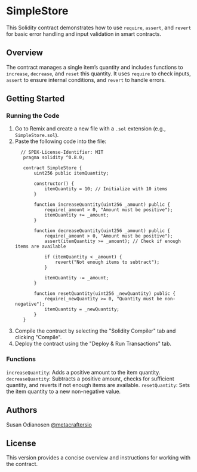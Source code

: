 # SimpleStore

This Solidity contract demonstrates how to use `require`, `assert`, and `revert` for basic error handling and input validation in smart contracts.

## Overview

The contract manages a single item’s quantity and includes functions to `increase`, `decrease`, and `reset` this quantity. It uses `require` to check inputs, `assert` to ensure internal conditions, and `revert` to handle errors.

## Getting Started

### Running the Code

1. Go to Remix and create a new file with a `.sol` extension (e.g., `SimpleStore.sol`).
2. Paste the following code into the file:
   ```sol
     // SPDX-License-Identifier: MIT
      pragma solidity ^0.8.0;
      
      contract SimpleStore {
          uint256 public itemQuantity;
      
          constructor() {
              itemQuantity = 10; // Initialize with 10 items
          }
      
          function increaseQuantity(uint256 _amount) public {
              require(_amount > 0, "Amount must be positive");
              itemQuantity += _amount;
          }
      
          function decreaseQuantity(uint256 _amount) public {
              require(_amount > 0, "Amount must be positive");
              assert(itemQuantity >= _amount); // Check if enough items are available
              
              if (itemQuantity < _amount) {
                  revert("Not enough items to subtract");
              }
      
              itemQuantity -= _amount;
          }
      
          function resetQuantity(uint256 _newQuantity) public {
              require(_newQuantity >= 0, "Quantity must be non-negative");
              itemQuantity = _newQuantity;
          }
      }
   ```
3. Compile the contract by selecting the "Solidity Compiler" tab and clicking "Compile".
4. Deploy the contract using the "Deploy & Run Transactions" tab.

### Functions
`increaseQuantity`: Adds a positive amount to the item quantity.
`decreaseQuantity`: Subtracts a positive amount, checks for sufficient quantity, and reverts if not enough items are available.
`resetQuantity`: Sets the item quantity to a new non-negative value.

## Authors

Susan Odianosen
[@metacraftersio](https://twitter.com/metacraftersio)


## License

This version provides a concise overview and instructions for working with the contract.

